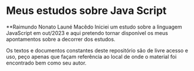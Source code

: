 # Meus estudos sobre Java Script
**Raimundo Nonato Launé Macêdo
Iniciei um estudo sobre a linguagem JavaScript em out/2023 e aqui pretendo tornar disponível os meus apontamentos sobre a decorrer dos estudos.

Os textos e documentos constantes deste repositório são de livre acesso e uso, peço apenas que façam referência ao local de onde o material foi encontrado bem como seu autor.
